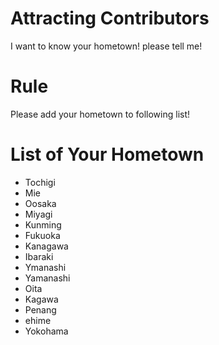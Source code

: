 # Attracting Contributors
I want to know your hometown! please tell me!

# Rule
Please add your hometown to following list!

# List of Your Hometown
- Tochigi
- Mie
- Oosaka
- Miyagi
- Kunming
- Fukuoka
- Kanagawa
- Ibaraki
- Ymanashi
- Yamanashi
- Oita
- Kagawa
- Penang
- ehime
- Yokohama
